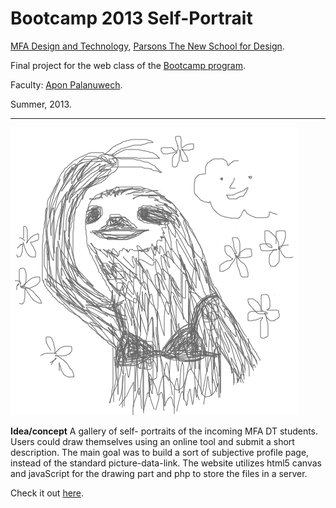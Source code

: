 # Bootcamp 2013 Self-Portrait
[MFA Design and Technology](http://www.newschool.edu/parsons/mfa-design-technology/), [Parsons The New School for Design](http://www.newschool.edu/parsons/).

Final project for the web class of the [Bootcamp program](http://bootcamp.parsons.edu/2013).

Faculty: [Apon Palanuwech](http://apon.io/).

Summer, 2013.

***
![Seungkyun Lee](/students/lees100/img.png)

**Idea/concept**
A gallery of self- portraits of the incoming MFA DT students. Users could draw themselves using an online tool and submit a short description.
The main goal was to build a sort of subjective profile page, instead of the standard picture-data-link.
The website utilizes html5 canvas and javaScript for the drawing part and php to store the files in a server.

Check it out [here](a.parsons.edu/~giang063/selfportrait/).
